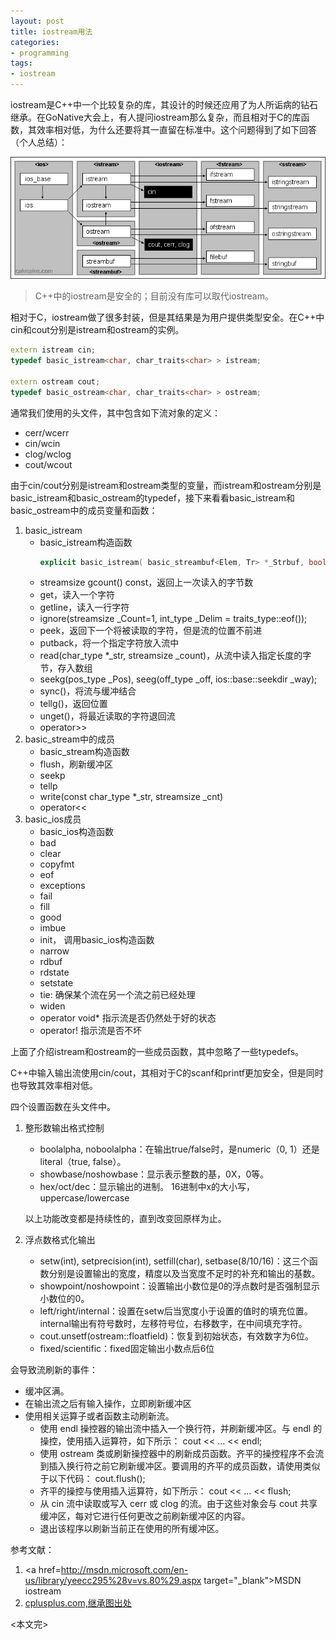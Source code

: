 ```yaml
---
layout: post
title: iostream用法
categories: 
- programming
tags:
- iostream
---
```


iostream是C++中一个比较复杂的库，其设计的时候还应用了为人所诟病的钻石继承。在GoNative大会上，有人提问iostream那么复杂，而且相对于C的库函数，其效率相对低，为什么还要将其一直留在标准中。这个问题得到了如下回答（个人总结）：

![iostream.gif](/assets/images/iostream.gif "iostream inheritance")

>C++中的iostream是安全的；目前没有库可以取代iostream。

相对于C，iostream做了很多封装，但是其结果是为用户提供类型安全。在C++中cin和cout分别是istream和ostream的实例。

```cpp
extern istream cin;
typedef basic_istream<char, char_traits<char> > istream;

extern ostream cout;
typedef basic_ostream<char, char_traits<char> > ostream;
```

通常我们使用的头文件<iostream/>，其中包含如下流对象的定义：

+ cerr/wcerr
+ cin/wcin
+ clog/wclog
+ cout/wcout

由于cin/cout分别是istream和ostream类型的变量，而istream和ostream分别是basic\_istream和basic\_ostream的typedef，接下来看看basic\_istream和basic\_ostream中的成员变量和函数：

1. basic\_istream
	+ basic\_istream构造函数     
		```cpp
		explicit basic_istream( basic_streambuf<Elem, Tr> *_Strbuf, bool _Isstd = flase);
		```     
	+ streamsize gcount() const，返回上一次读入的字节数
	+ get，读入一个字符
	+ getline，读入一行字符
	+ ignore(streamsize \_Count=1, int\_type \_Delim = traits\_type::eof());
	+ peek，返回下一个将被读取的字符，但是流的位置不前进
	+ putback，将一个指定字符放入流中
	+ read(char\_type \*\_str, streamsize \_count)，从流中读入指定长度的字节，存入数组
	+ seekg(pos\_type \_Pos), seeg(off\_type \_off, ios::base::seekdir \_way);
	+ sync()，将流与缓冲结合
	+ tellg()，返回位置
	+ unget()，将最近读取的字符退回流
	+ operator\>\>
2. basic\_stream中的成员
	+ basic\_stream构造函数
	+ flush，刷新缓冲区
	+ seekp
	+ tellp
	+ write(const char\_type \*\_str, streamsize \_cnt)
	+ operator<<
3. basic\_ios成员
	+ basic\_ios构造函数
	+ bad
	+ clear
	+ copyfmt
	+ eof
	+ exceptions
	+ fail
	+ fill
	+ good
	+ imbue
	+ init， 调用basic\_ios构造函数
	+ narrow
	+ rdbuf
	+ rdstate
	+ setstate
	+ tie: 确保某个流在另一个流之前已经处理
	+ widen
	+ operator void\* 指示流是否仍然处于好的状态
	+ operator! 指示流是否不坏

上面了介绍istream和ostream的一些成员函数，其中忽略了一些typedefs。

C++中输入输出流使用cin/cout，其相对于C的scanf和printf更加安全，但是同时也导致其效率相对低。

四个设置函数在头文件<iomanip>中。

1. 整形数输出格式控制
    + boolalpha, noboolalpha：在输出true/false时，是numeric（0, 1）还是literal（true, false）。
    + showbase/noshowbase：显示表示整数的基，0X，0等。
    + hex/oct/dec：显示输出的进制。 16进制中x的大小写，uppercase/lowercase 
    
	以上功能改变都是持续性的，直到改变回原样为止。    
2. 浮点数格式化输出
    - setw(int), setprecision(int), setfill(char), setbase(8/10/16)：这三个函数分别是设置输出的宽度，精度以及当宽度不足时的补充和输出的基数。
    - showpoint/noshowpoint：设置输出小数位是0的浮点数时是否强制显示小数位的0。
    - left/right/internal：设置在setw后当宽度小于设置的值时的填充位置。internal输出有符号数时，左移符号位，右移数字，在中间填充字符。
    - cout.unsetf(ostream::floatfield)：恢复到初始状态，有效数字为6位。
    - fixed/scientific：fixed固定输出小数点后6位

会导致流刷新的事件：

+ 缓冲区满。
+ 在输出流之后有输入操作，立即刷新缓冲区
+ 使用相关运算子或者函数主动刷新流。
	+ 使用 endl 操控器的输出流中插入一个换行符，并刷新缓冲区。与 endl 的操控，使用插入运算符，如下所示：
        cout << ... << endl;
	+ 使用 ostream 类或刷新操控器中的刷新成员函数。齐平的操控程序不会流到插入换行符之前它刷新缓冲区。要调用的齐平的成员函数，请使用类似于以下代码：
        cout.flush();
	+ 齐平的操控与使用插入运算符，如下所示：
        cout << ... << flush;
	+ 从 cin 流中读取或写入 cerr 或 clog 的流。由于这些对象会与 cout 共享缓冲区，每对它进行任何更改之前刷新缓冲区的内容。
	+ 退出该程序以刷新当前正在使用的所有缓冲区。

参考文献：

1. <a href=http://msdn.microsoft.com/en-us/library/yeecc295%28v=vs.80%29.aspx target="_blank">MSDN iostream</a>
2. <a href=http://www.cplusplus.com/reference/iolibrary/ target="_blank">cplusplus.com,继承图出处</a>

<本文完\>
